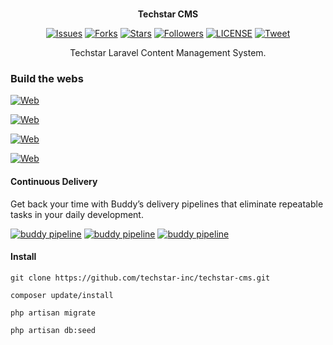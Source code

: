 <p align="center">
</a><br>
    <b>Techstar CMS</b>
</p>
<p align="center">
    <a href="https://github.com/techstar-inc/techstar-cms/issues">
        <img src="https://img.shields.io/github/issues/techstar-inc/techstar-cms.svg"
            alt="Issues"></a>
     <a href="https://github.com/techstar-inc/techstar-cms/fork">
        <img src="https://img.shields.io/github/forks/techstar-inc/techstar-cms.svg?style=social&label=Fork"
            alt="Forks"></a>
    <a href="https://github.com/techstar-inc/techstar-cms/stargazers">
        <img src="https://img.shields.io/github/stars/techstar-inc/techstar-cms.svg?style=social&label=Stars"
            alt="Stars"></a>
    <a href="https://github.com/tortuvshin/">
        <img src="https://img.shields.io/github/followers/tortuvshin.svg?style=social&label=Follow"
            alt="Followers"></a>
    <a href="https://raw.githubusercontent.com/techstar-inc/techstar-cms/master/LICENSE">
        <img src="https://img.shields.io/badge/license-MIT-blue.svg"
            alt="LICENSE"></a>
    <a href="https://twitter.com/intent/tweet?text=Wow:&url=%5Bobject%20Object%5D">
        <img src="https://img.shields.io/twitter/url/https/github.com/techstar-inc/techstar-cms.svg?style=social"
            alt="Tweet"></a>
</p>

<p align="center">
Techstar Laravel Content Management System.
</p>

### Build the webs

[![Web](https://img.shields.io/badge/web-www.traveltomongolian.com-brightgreen.svg?style=flat-square)](www.traveltomongolian.com)

[![Web](https://img.shields.io/badge/web-www.coolmongolia.com-brightgreen.svg?style=flat-square)](www.coolmongolia.com)

[![Web](https://img.shields.io/badge/web-www.silkroadmongolian.com-red.svg?style=flat-square)](www.silkroadmongolian.com)

[![Web](https://img.shields.io/badge/web-www.uriankhai.mn-green.svg?style=flat-square)](www.uriankhai.mn)

#### Continuous Delivery

Get back your time with Buddy’s delivery pipelines that eliminate repeatable tasks in your daily development.

[![buddy pipeline](https://app.buddy.works/tortuvshin/techstar-cms/pipelines/pipeline/64556/badge.svg?token=fdea9a0514ed5c7478259f1dc3cb36f755de061e14cae07b50d635501cb3c62a "buddy pipeline")](https://app.buddy.works/tortuvshin/techstar-cms/pipelines/pipeline/64556)
[![buddy pipeline](https://app.buddy.works/tortuvshin/techstar-cms/pipelines/pipeline/64557/badge.svg?token=fdea9a0514ed5c7478259f1dc3cb36f755de061e14cae07b50d635501cb3c62a "buddy pipeline")](https://app.buddy.works/tortuvshin/techstar-cms/pipelines/pipeline/64557)
[![buddy pipeline](https://app.buddy.works/tortuvshin/techstar-cms/pipelines/pipeline/64561/badge.svg?token=fdea9a0514ed5c7478259f1dc3cb36f755de061e14cae07b50d635501cb3c62a "buddy pipeline")](https://app.buddy.works/tortuvshin/techstar-cms/pipelines/pipeline/64561)

#### Install

```
git clone https://github.com/techstar-inc/techstar-cms.git
```

```
composer update/install
```

```
php artisan migrate
```

```
php artisan db:seed
```
